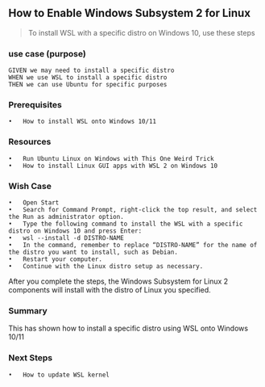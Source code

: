 
## How to Enable Windows Subsystem 2 for Linux
> To install WSL with a specific distro on Windows 10, use these steps

### use case (purpose)
	GIVEN we may need to install a specific distro 
	WHEN we use WSL to install a specific distro 
	THEN we can use Ubuntu for specific purposes

### Prerequisites
	•	How to install WSL onto Windows 10/11

### Resources
	•	Run Ubuntu Linux on Windows with This One Weird Trick
	•	How to install Linux GUI apps with WSL 2 on Windows 10

### Wish Case
	•	Open Start
	•	Search for Command Prompt, right-click the top result, and select the Run as administrator option.
	•	Type the following command to install the WSL with a specific distro on Windows 10 and press Enter:
	•	wsl --install -d DISTRO-NAME
	•	In the command, remember to replace “DISTRO-NAME” for the name of the distro you want to install, such as Debian.
	•	Restart your computer.
	•	Continue with the Linux distro setup as necessary.
After you complete the steps, the Windows Subsystem for Linux 2 components will install with the distro of Linux you specified. 

### Summary
This has shown how to install a specific distro using WSL onto Windows 10/11

### Next Steps
	•	How to update WSL kernel
